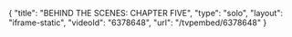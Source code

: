 {
    "title": "BEHIND THE SCENES: CHAPTER FIVE",
    "type": "solo",
    "layout": "iframe-static",
    "videoId": "6378648",
    "url": "\/tvpembed\/6378648"
}